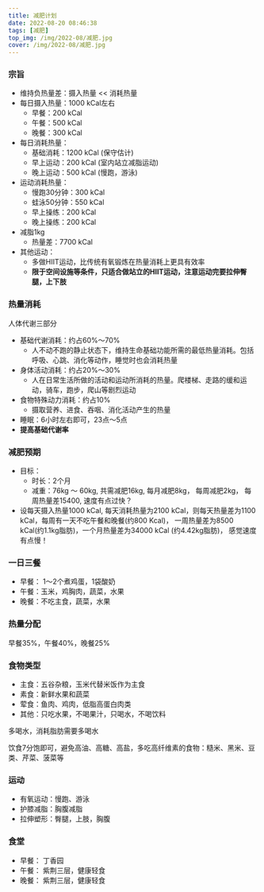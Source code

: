```yaml
---
title: 减肥计划
date: 2022-08-20 08:46:38
tags: [减肥]
top_img: /img/2022-08/减肥.jpg
cover: /img/2022-08/减肥.jpg
---
```


### 宗旨

- 维持负热量差：摄入热量 << 消耗热量
- 每日摄入热量：1000 kCal左右
  - 早餐：200 kCal
  - 午餐：500 kCal
  - 晚餐：300 kCal
- 每日消耗热量：
  - 基础消耗：1200 kCal (保守估计)
  - 早上运动：200 kCal (室内站立减脂运动)
  - 晚上运动：500 kCal (慢跑，游泳)
- 运动消耗热量：
  - 慢跑30分钟：300 kCal
  - 蛙泳50分钟：550 kCal 
  - 早上操练：200 kCal
  - 晚上操练：200 kCal
- 减脂1kg
  - 热量差：7700 kCal
- 其他运动：
  - 多做HIIT运动，比传统有氧锻炼在热量消耗上更具有效率
  - **限于空间设施等条件，只适合做站立的HIIT运动，注意运动完要拉伸臀腿，上下肢**

### 热量消耗

人体代谢三部分
- 基础代谢消耗：约占60%～70%
  - 人不动不跑的静止状态下，维持生命基础功能所需的最低热量消耗。包括呼吸、心跳、消化等动作，睡觉时也会消耗热量
- 身体活动消耗：约占20%～30%
  - 人在日常生活所做的活动和运动所消耗的热量。爬楼梯、走路的缓和运动，骑车，跑步，爬山等剧烈运动
- 食物特殊动力消耗：约占10%
  - 摄取营养、进食、吞咽、消化活动产生的热量
- 睡眠：6小时左右即可，23点～5点
- **提高基础代谢率**


### 减肥预期

- 目标：
  - 时长：2个月
  - 减重：76kg ～ 60kg, 共需减肥16kg, 每月减肥8kg， 每周减肥2kg， 每周热量差15400, 速度有点过快？
- 设每天摄入热量1000 kCal, 每天消耗热量为2100 kCal，则每天热量差为1100 kCal，每周有一天不吃午餐和晚餐(约800 Kcal)， 一周热量差为8500 kCal(约1.1kg脂肪)，一个月热量差为34000 kCal (约4.42kg脂肪)， 感觉速度有点慢！


### 一日三餐

- 早餐： 1～2个煮鸡蛋，1袋酸奶
- 午餐：玉米，鸡胸肉，蔬菜，水果
- 晚餐：不吃主食，蔬菜，水果

### 热量分配

早餐35%，午餐40%，晚餐25%

### 食物类型

- 主食：五谷杂粮，玉米代替米饭作为主食
- 素食：新鲜水果和蔬菜
- 荤食：鱼肉、鸡肉，低脂高蛋白肉类
- 其他：只吃水果，不喝果汁，只喝水，不喝饮料
  
多喝水，消耗脂肪需要多喝水

饮食7分饱即可，避免高油、高糖、高盐，多吃高纤维素的食物：糙米、黑米、豆类、芹菜、菠菜等

### 运动

- 有氧运动：慢跑、游泳
- 护膝减脂：胸腹减脂
- 拉伸塑形：臀腿，上肢，胸腹

### 食堂

- 早餐： 丁香园
- 午餐： 紫荆三层，健康轻食
- 晚餐： 紫荆三层，健康轻食

